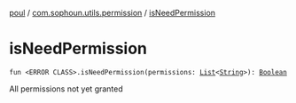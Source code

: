 [poul](../index.md) / [com.sophoun.utils.permission](index.md) / [isNeedPermission](./is-need-permission.md)

# isNeedPermission

`fun <ERROR CLASS>.isNeedPermission(permissions: `[`List`](https://kotlinlang.org/api/latest/jvm/stdlib/kotlin.collections/-list/index.html)`<`[`String`](https://kotlinlang.org/api/latest/jvm/stdlib/kotlin/-string/index.html)`>): `[`Boolean`](https://kotlinlang.org/api/latest/jvm/stdlib/kotlin/-boolean/index.html)

All permissions not yet granted

